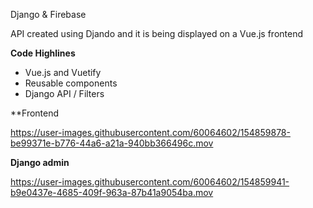 Django & Firebase

API created using Djando and it is being displayed on a Vue.js frontend 

**Code Highlines**

- Vue.js and Vuetify 
- Reusable components 
- Django API / Filters

**Frontend

https://user-images.githubusercontent.com/60064602/154859878-be99371e-b776-44a6-a21a-940bb366496c.mov


**Django admin** 

https://user-images.githubusercontent.com/60064602/154859941-b9e0437e-4685-409f-963a-87b41a9054ba.mov
 
